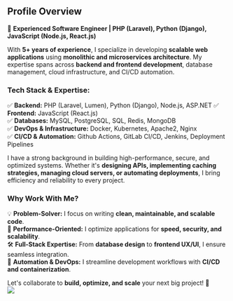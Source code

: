 ## **Profile Overview**  

🚀 **Experienced Software Engineer | PHP (Laravel), Python (Django), JavaScript (Node.js, React.js)**  

With **5+ years of experience**, I specialize in developing **scalable web applications** using **monolithic and microservices architecture**. My expertise spans across **backend and frontend development**, database management, cloud infrastructure, and CI/CD automation.  

### **Tech Stack & Expertise:**  
✅ **Backend:** PHP (Laravel, Lumen), Python (Django), Node.js, ASP.NET
✅ **Frontend:** JavaScript (React.js)  
✅ **Databases:** MySQL, PostgreSQL, SQL, Redis, MongoDB  
✅ **DevOps & Infrastructure:** Docker, Kubernetes, Apache2, Nginx  
✅ **CI/CD & Automation:** Github Actions, GitLab CI/CD, Jenkins, Deployment Pipelines  

I have a strong background in building high-performance, secure, and optimized systems. Whether it's **designing APIs, implementing caching strategies, managing cloud servers, or automating deployments**, I bring efficiency and reliability to every project.  

### **Why Work With Me?**  
💡 **Problem-Solver:** I focus on writing **clean, maintainable, and scalable code**.  
🚀 **Performance-Oriented:** I optimize applications for **speed, security, and scalability**.  
🛠 **Full-Stack Expertise:** From **database design** to **frontend UX/UI**, I ensure seamless integration.  
🔄 **Automation & DevOps:** I streamline development workflows with **CI/CD and containerization**.  

Let's collaborate to **build, optimize, and scale** your next big project! 🚀  
![](https://komarev.com/ghpvc/?username=iamaashishjha)

